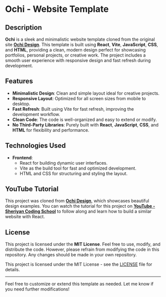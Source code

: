 # Ochi - Website Template

## Description

**Ochi** is a sleek and minimalistic website template cloned from the original site **[Ochi Design](https://ochi.design/)**. This template is built using **React**, **Vite**, **JavaScript**, **CSS**, and **HTML**, providing a clean, modern design perfect for showcasing portfolios, personal projects, or creative work. The project includes a smooth user experience with responsive design and fast refresh during development.

## Features

- **Minimalistic Design**: Clean and simple layout ideal for creative projects.
- **Responsive Layout**: Optimized for all screen sizes from mobile to desktop.
- **Fast Refresh**: Built using Vite for fast refresh, improving the development workflow.
- **Clean Code**: The code is well-organized and easy to extend or modify.
- **No Third-Party Libraries**: Purely built with **React**, **JavaScript**, **CSS**, and **HTML** for flexibility and performance.

## Technologies Used

- **Frontend**:
  - React for building dynamic user interfaces.
  - Vite as the build tool for fast and optimized development.
  - HTML and CSS for structuring and styling the layout.

## YouTube Tutorial

This project was cloned from **[Ochi Design](https://ochi.design/)**, which showcases beautiful design examples. You can watch the tutorial for this project on **[YouTube - Sheriyan Coding School](https://youtu.be/AZXYSlxj0vU)** to follow along and learn how to build a similar website with React.

## License

This project is licensed under the **MIT License**. Feel free to use, modify, and distribute the code. However, please refrain from modifying the code in this repository. Any changes should be made in your own repository.

This project is licensed under the MIT License - see the [LICENSE](LICENSE) file for details.

---

Feel free to customize or extend this template as needed. Let me know if you need further modifications!
